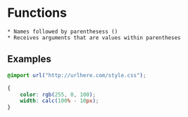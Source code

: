 # Functions

    * Names followed by parenthesess () 
    * Receives arguments that are values ​​within parentheses


## Examples 

```CSS
@import url("http://urlhere.com/style.css");

{
    color: rgb(255, 0, 100);
    width: calc(100% - 10px);
}
```
